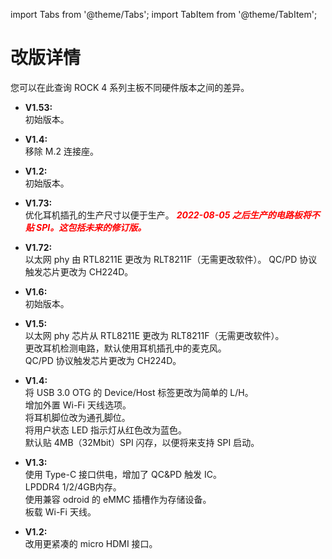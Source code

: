 ﻿---
sidebar_label: '硬件改版信息'
sidebar_position: 20
---

import Tabs from '@theme/Tabs';
import TabItem from '@theme/TabItem';

# 改版详情

您可以在此查询 ROCK 4 系列主板不同硬件版本之间的差异。

<Tabs>
<TabItem value="ROCK_4SE" label="ROCK 4SE">

- **V1.53:**  
初始版本。

</TabItem>
<TabItem value="ROCK_4C_Plus" label="ROCK 4C+">

- **V1.4:**  
移除 M.2 连接座。

- **V1.2:**  
初始版本。

</TabItem>
<TabItem value="ROCK_4AB_Plus" label="ROCK 4A/B+">

- **V1.73:**  
优化耳机插孔的生产尺寸以便于生产。 
***<font color='red'>2022-08-05 之后生产的电路板将不贴 SPI。这包括未来的修订版。</font>***

- **V1.72:**  
以太网 phy 由 RTL8211E 更改为 RLT8211F（无需更改软件）。 
QC/PD 协议触发芯片更改为 CH224D。

- **V1.6:**  
初始版本。

</TabItem>
<TabItem value="ROCK_4AB" label="ROCK 4A/B">

- **V1.5:**  
以太网 phy 芯片从 RTL8211E 更改为 RLT8211F（无需更改软件）。  
更改耳机检测电路，默认使用耳机插孔中的麦克风。  
QC/PD 协议触发芯片更改为 CH224D。 

- **V1.4:**  
将 USB 3.0 OTG 的 Device/Host 标签更改为简单的 L/H。  
增加外置 Wi-Fi 天线选项。  
将耳机脚位改为通孔脚位。  
将用户状态 LED 指示灯从红色改为蓝色。  
默认贴 4MB（32Mbit）SPI 闪存，以便将来支持 SPI 启动。

- **V1.3:**  
使用 Type-C 接口供电，增加了 QC&PD 触发 IC。  
LPDDR4 1/2/4GB内存。  
使用兼容 odroid 的 eMMC 插槽作为存储设备。  
板载 Wi-Fi 天线。

</TabItem>
<TabItem value="ROCK_4C" label="ROCK 4C">

- **V1.2:**  
改用更紧凑的 micro HDMI 接口。

</TabItem>
</Tabs>

